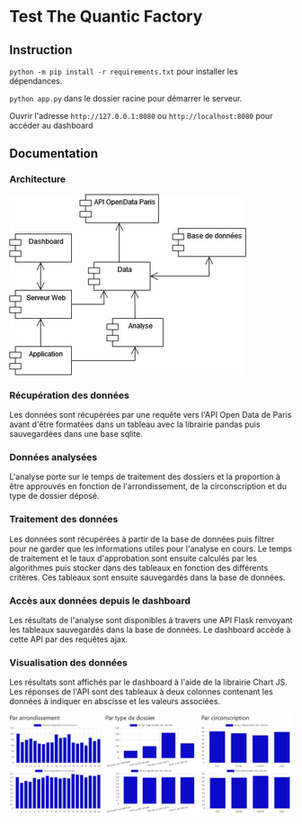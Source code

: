 # Test The Quantic Factory

## Instruction

`python -m pip install -r requirements.txt` pour installer les dépendances.

`python app.py` dans le dossier racine pour démarrer le serveur.

Ouvrir l'adresse `http://127.0.0.1:8080` ou `http://localhost:8080` pour accéder au dashboard

## Documentation

### Architecture

![architecture](img/architecture.jpg)

### Récupération des données

Les données sont récupérées par une requête vers l'API Open Data de Paris avant d'être formatées dans un tableau avec la librairie pandas puis sauvegardées dans une base sqlite.

### Données analysées

L'analyse porte sur le temps de traitement des dossiers et la proportion à être approuvés en fonction de l'arrondissement, de la circonscription et du type de dossier déposé.

### Traitement des données

Les données sont récupérées à partir de la base de données puis filtrer pour ne garder que les informations utiles pour l'analyse en cours. Le temps de traitement et le taux d'approbation sont ensuite calculés par les algorithmes puis stocker dans des tableaux en fonction des différents critères. 
Ces tableaux sont ensuite sauvegardés dans la base de données.

### Accès aux données depuis le dashboard

Les résultats de l'analyse sont disponibles à travers une API Flask renvoyant les tableaux sauvegardés dans la base de données. Le dashboard accède à cette API par des requêtes ajax.

### Visualisation des données

Les résultats sont affichés par le dashboard à l'aide de la librairie Chart JS. Les réponses de l'API sont des tableaux à deux colonnes contenant les données à indiquer en abscisse et les valeurs associées.

![dashboard](img/dashboard.JPG)


